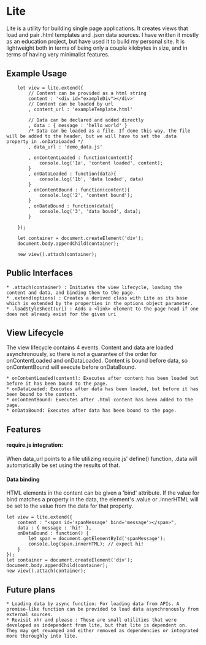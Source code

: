 # Lite
Lite is a utility for building single page applications. It creates views that load and pair .html templates and .json data sources. I have written it mostly as an education project, but have used it to build my personal site. It is lightweight both in terms of being only a couple kilobytes in size, and in terms of having very minimalist features. 

## Example Usage

```
    let view = lite.extend({
        // Content can be provided as a html string
        content : '<div id="exampleDiv"></div>'
        // Content can be loaded by url
        , content_url : 'exampleTemplate.html'

        // Data can be declared and added directly
        , data : { message : 'hello world' }
        /* Data can be loaded as a file. If done this way, the file will be added to the header, but we will have to set the .data property in .onDataLoaded */ 
        , data_url : 'demo_data.js'

        , onContentLoaded : function(content){
            console.log('1a', 'content loaded', content);
        }
        , onDataLoaded : function(data){
            console.log('1b', 'data loaded', data)
        }
        , onContentBound : function(content){
            console.log('2', 'content bound');
        }
        , onDataBound : function(data){
            console.log('3', 'data bound', data);
        }
        
    });

    let container = document.createElement('div');
    document.body.appendChild(container);

    new view().attach(container);
```

## Public Interfaces

    * .attach(container) : Initiates the view lifecycle, loading the content and data, and binding them to the page.
    * .extend(options) : Creates a derived class with Lite as its base which is extended by the properties in the options object parameter. 
    * .loadStyleSheet(uri) : Adds a <link> element to the page head if one does not already exist for the given uri

## View Lifecycle 
The view lifecycle contains 4 events. Content and data are loaded asynchronously, so there is not a guarantee of the order for onContentLoaded and onDataLoaded. Content is bound before data, so onContentBound will execute before onDataBound.

    * onContentLoaded(content): Executes after content has been loaded but before it has been bound to the page.
    * onDataLoaded: Executes after data has been loaded, but before it has been bound to the content. 
    * onContentBound: Executes after .html content has been added to the page. 
    * onDataBound: Executes after data has been bound to the page. 

## Features

#### require.js integration: 
When data_url points to a file utilizing require.js' define() function, .data will 
automatically be set using the results of that.

#### Data binding 
HTML elements in the content can be given a 'bind' attribute. If the value for bind matches a property in the data, the element's .value or .innerHTML will be set to the value from the data for that property. 

```
let view = lite.extend({
    content : "<span id='spanMessage' bind='message'></span>",
    data : { message : 'hi!' },
    onDataBound : function() { 
        let span = document.getElementById('spanMessage');
        console.log(span.innerHTML); // expect hi!
    }
});
let container = document.createElement('div');
document.body.appendChild(container);
new view().attach(container);
```



## Future plans
    * Loading data by async function: For loading data from APIs. A promise-like function can be provided to load data asynchronously from external sources.
    * Revisit xhr and please : These are small utilities that were developed as independent from lite, but that lite is dependent on. They may get revamped and either removed as dependencies or integrated more thoroughly into lite. 





